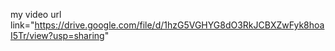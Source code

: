 my video url link="https://drive.google.com/file/d/1hzG5VGHYG8dO3RkJCBXZwFyk8hoaI5Tr/view?usp=sharing"